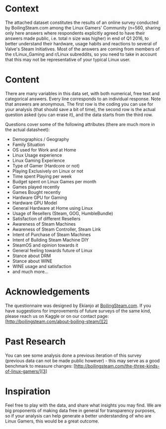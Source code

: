 # Context 
The attached dataset constitutes the results of an online survey conducted by BoilingSteam.com among the Linux Gamers' Community (n=560, sharing only here answers where respondents explicitly agreed to have their answers made public, i.e. total n size was higher) in end of Q1 2016, to better understand their hardware, usage habits and reactions to several of Valve's Steam Initiatives. Most of the answers are coming from members of the r/Linux_Gaming and r/Linux subreddits, so you need to take in account that this may not be representative of your typical Linux user.  

# Content
There are many variables in this data set, with both numerical, free text and categorical answers. Every line corresponds to an individual response. Note that answers are anonymous. The first row is the coding you can use for your analysis (that should save a bit of time), the second row is the actual question asked (you can erase it), and the data starts from the third row. 

Questions cover some of the following attributes (there are much more in the actual datasheet):

- Demographics / Geography
- Family Situation
- OS used for Work and at Home
- Linux Usage experience
- Linux Gaming Experience
- Type of Gamer (Hardcore or not)
- Playing Exclusively on Linux or not
- Time spent Playing per week
- Budget spent on Linux Games per month
- Games played recently
- Games Bought recently
- Hardware GPU for Gaming
- Hardware GPU Model
- General Hardware at Home using Linux
- Usage of Resellers (Steam, GOG, HumbleBundle)
- Satisfaction of different Resellers
- Awareness of Steam Machines
- Awareness of Steam Controller, Steam Link
- Intent of Purchase of Steam Machines
- Intent of Building Steam Machine DIY
- SteamOS and opinion towards it
- General feeling towards future of Linux 
- Stance about DRM
- Stance about WINE
- WINE usage and satisfaction
- and much more...

# Acknowledgements
The questionnaire was designed by Ekianjo at [BoilingSteam.com][1]. If you have suggestions for improvements of future surveys of the same kind, please reach us on Kaggle or on our contact page: [http://boilingsteam.com/about-boiling-steam/][2]

# Past Research
You can see some analysis done a previous iteration of this survey (previous data can not be made public however) - this may serve as a good benchmark to measure changes: [http://boilingsteam.com/the-three-kinds-of-linux-gamers/][3]

# Inspiration
Feel free to play with the data, and share what insights you may find. We are big proponents of making data free in general for transparency purposes, so if your analysis can help generate a better understanding of who are Linux Gamers, this would be a great outcome. 


  [1]: http://www.boilingsteam.com
  [2]: http://boilingsteam.com/about-boiling-steam/
  [3]: http://boilingsteam.com/the-three-kinds-of-linux-gamers/
